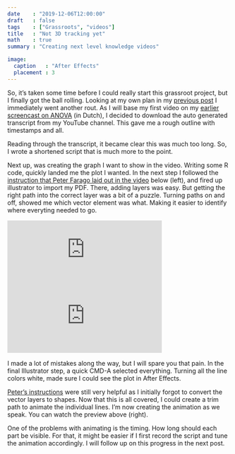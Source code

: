 ```yaml
---
date    : "2019-12-06T12:00:00"
draft   : false
tags    : ["Grassroots", "videos"]
title   : "Not 3D tracking yet"
math    : true
summary : "Creating next level knowledge videos"

image:
  caption   : "After Effects"
  placement : 3
---
```


So, it’s taken some time before I could really start this grassroot project, but I finally got the ball rolling. Looking at my own plan in my [previous post]( http://www.klinkenberg.amsterdam/post/gr_2019_blog_1/) I immediately went another rout. As I will base my first video on my [earlier screencast on ANOVA](https://youtu.be/Q86DiHcuOVE) (in Dutch), I decided to download the auto generated transcript from my YouTube channel. This gave me a rough outline with timestamps and all.

Reading through the transcript, it became clear this was much too long. So, I wrote a shortened script that is much more to the point.

Next up, was creating the graph I want to show in the video. Writing some R code, quickly landed me the plot I wanted. In the next step I followed the [instruction that Peter Farago laid out in the video](https://youtu.be/prnmH3YVrQo) below (left), and fired up illustrator to import my PDF. There, adding layers was easy. But getting the right path into the correct layer was a bit of a puzzle. Turning paths on and off, showed me which vector element was what. Making it easier to identify where everyting needed to go.  

<div style="margin:15px 0 15px 0;">
<iframe style="width:350px;" src="https://www.youtube.com/embed/prnmH3YVrQo" frameborder="0" allow="accelerometer; autoplay; encrypted-media; gyroscope; picture-in-picture" allowfullscreen></iframe>

<iframe style="width:350px;" src="https://www.youtube.com/embed/-iXhbMjQoNU" frameborder="0" allow="accelerometer; autoplay; encrypted-media; gyroscope; picture-in-picture" allowfullscreen></iframe>
</div>

I made a lot of mistakes along the way, but I will spare you that pain. In the final Illustrator step, a quick CMD-A selected everything. Turning all the line colors white, made sure I could see the plot in After Effects. 

[Peter’s instructions]( https://youtu.be/prnmH3YVrQo) were still very helpful as I initially forgot to convert the vector layers to shapes. Now that this is all covered, I could create a trim path to animate the individual lines. I’m now creating the animation as we speak. You can watch the preview above (right).

One of the problems with animating is the timing. How long should each part be visible. For that, it might be easier if I first record the script and tune the animation accordingly. I will follow up on this progress in the next post.
